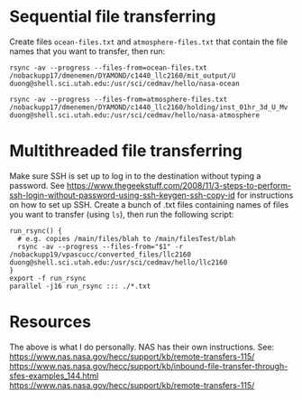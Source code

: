 # Sequential file transferring
Create files `ocean-files.txt` and `atmosphere-files.txt` that contain the file names that you want to transfer, then run:

```
rsync -av --progress --files-from=ocean-files.txt /nobackupp17/dmenemen/DYAMOND/c1440_llc2160/mit_output/U duong@shell.sci.utah.edu:/usr/sci/cedmav/hello/nasa-ocean

rsync -av --progress --files-from=atmosphere-files.txt /nobackupp17/dmenemen/DYAMOND/c1440_llc2160/holding/inst_01hr_3d_U_Mv duong@shell.sci.utah.edu:/usr/sci/cedmav/hello/nasa-atmosphere
```

# Multithreaded file transferring
Make sure SSH is set up to log in to the destination without typing a password.
See https://www.thegeekstuff.com/2008/11/3-steps-to-perform-ssh-login-without-password-using-ssh-keygen-ssh-copy-id for instructions on how to set up SSH.
Create a bunch of .txt files containing names of files you want to transfer (using `ls`), then run the following script:

```
run_rsync() {
  # e.g. copies /main/files/blah to /main/filesTest/blah
  rsync -av --progress --files-from="$1" -r /nobackupp19/vpascucc/converted_files/llc2160 duong@shell.sci.utah.edu:/usr/sci/cedmav/hello/llc2160
}
export -f run_rsync
parallel -j16 run_rsync ::: ./*.txt
```

# Resources
The above is what I do personally.
NAS has their own instructions.
See:
https://www.nas.nasa.gov/hecc/support/kb/remote-transfers-115/
https://www.nas.nasa.gov/hecc/support/kb/inbound-file-transfer-through-sfes-examples_144.html
https://www.nas.nasa.gov/hecc/support/kb/remote-transfers-115/
